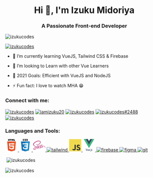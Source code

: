 
<h1 align="center">Hi 👋, I'm Izuku Midoriya</h1>
<h3 align="center">A Passionate Front-end Developer</h3>

<p align="left"> <img src="https://komarev.com/ghpvc/?username=izukucodes&label=Profile%20views&color=0e75b6&style=flat" alt="izukucodes" /> </p>

<p align="left"> <a href="https://twitter.com/izukucodes" target="blank"><img src="https://img.shields.io/twitter/follow/izukucodes?logo=twitter&style=for-the-badge" alt="izukucodes" /></a> </p>

- 🌱 I’m currently learning VueJS, Tailwind CSS & Firebase

- 👯 I’m looking to Learn with other Vue Learners

- 🥅 2021 Goals: Efficient with VueJS and NodeJS

- ⚡ Fun fact: I love to watch MHA 😁

<h3 align="left">Connect with me:</h3>
<p align="left">
<a href="https://twitter.com/izukucodes" target="blank"><img align="center" src="https://raw.githubusercontent.com/rahuldkjain/github-profile-readme-generator/master/src/images/icons/Social/twitter.svg" alt="izukucodes" height="30" width="40" /></a>
<a href="https://fb.com/iamizuku20" target="blank"><img align="center" src="https://raw.githubusercontent.com/rahuldkjain/github-profile-readme-generator/master/src/images/icons/Social/facebook.svg" alt="iamizuku20" height="30" width="40" /></a>
<a href="https://instagram.com/izukucodes" target="blank"><img align="center" src="https://raw.githubusercontent.com/rahuldkjain/github-profile-readme-generator/master/src/images/icons/Social/instagram.svg" alt="izukucodes" height="30" width="40" /></a>
<a href="https://discordapp.com/users/izukucodes#2488" target="blank"><img align="center" src="https://raw.githubusercontent.com/rahuldkjain/github-profile-readme-generator/master/src/images/icons/Social/discord.svg" alt="izukucodes#2488" height="30" width="40" /></a>
<a href="https://dev.to/izukucodes" target="blank"><img align="center" src="https://cdn.jsdelivr.net/npm/simple-icons@3.0.1/icons/dev-dot-to.svg" alt="izukucodes" height="30" width="40" /></a>
</p>

<h3 align="left">Languages and Tools:</h3>
<p align="left"> <a href="https://www.w3.org/html/" target="_blank"> <img src="https://raw.githubusercontent.com/devicons/devicon/master/icons/html5/html5-original-wordmark.svg" alt="html5" width="40" height="40"/> </a> <a href="https://www.w3schools.com/css/" target="_blank"> <img src="https://raw.githubusercontent.com/devicons/devicon/master/icons/css3/css3-original-wordmark.svg" alt="css3" width="40" height="40"/> </a> <a href="https://sass-lang.com" target="_blank"> <img src="https://raw.githubusercontent.com/devicons/devicon/master/icons/sass/sass-original.svg" alt="sass" width="40" height="40"/> </a> <a href="https://tailwindcss.com/" target="_blank"> <img src="https://www.vectorlogo.zone/logos/tailwindcss/tailwindcss-icon.svg" alt="tailwind" width="40" height="40"/> </a> <a href="https://developer.mozilla.org/en-US/docs/Web/JavaScript" target="_blank"> <img src="https://raw.githubusercontent.com/devicons/devicon/master/icons/javascript/javascript-original.svg" alt="javascript" width="40" height="40"/> </a> <a href="https://vuejs.org/" target="_blank"> <img src="https://raw.githubusercontent.com/devicons/devicon/master/icons/vuejs/vuejs-original-wordmark.svg" alt="vuejs" width="40" height="40"/> </a> <a href="https://firebase.google.com/" target="_blank"> <img src="https://www.vectorlogo.zone/logos/firebase/firebase-icon.svg" alt="firebase" width="40" height="40"/> </a> <a href="https://www.figma.com/" target="_blank"> <img src="https://www.vectorlogo.zone/logos/figma/figma-icon.svg" alt="figma" width="40" height="40"/> </a> <a href="https://git-scm.com/" target="_blank"> <img src="https://www.vectorlogo.zone/logos/git-scm/git-scm-icon.svg" alt="git" width="40" height="40"/> </a>
 </p>

<p>&nbsp;<img align="center" src="https://github-readme-stats.vercel.app/api?username=izukucodes&show_icons=true&locale=en" alt="izukucodes" /></p>

<p><img align="center" src="https://github-readme-streak-stats.herokuapp.com/?user=izukucodes&" alt="izukucodes" /></p>
